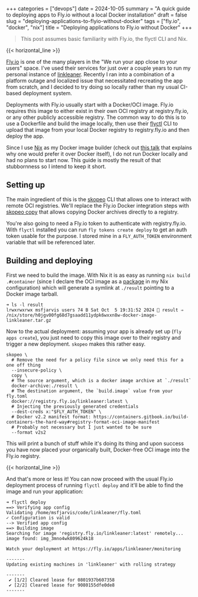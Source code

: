 +++
categories = ["devops"]
date = 2024-10-05
summary = "A quick guide to deploying apps to Fly.io without a local Docker installation"
draft = false
slug = "deploying-applications-to-flyio-without-docker"
tags = ["fly.io", "docker", "nix"]
title = "Deploying applications to Fly.io without Docker"
+++

> This post assumes basic familiarity with Fly.io, the flyctl CLI and Nix.

{{< horizontal_line >}}

[Fly.io](https://fly.io) is one of the many players in the "We run your app close to your users" space. I've used their services for just over a couple years to run my personal instance of [linkleaner](https://github.com/msfjarvis/linkleaner). Recently I ran into a combination of a platform outage and localized issue that necessitated recreating the app from scratch, and I decided to try doing so locally rather than my usual CI-based deployment system.

Deployments with Fly.io usually start with a Docker/OCI image. Fly.io requires this image to either exist in their own OCI registry at registry.fly.io, or any other publicly accessible registry. The common way to do this is to use a Dockerfile and build the image locally, then use their [flyctl](https://github.com/superfly/flyctl) CLI to upload that image from your local Docker registry to registry.fly.io and then deploy the app.

Since I use [Nix](https://nixos.org) as my Docker image builder (check out [this talk](https://xeiaso.net/talks/2024/nix-docker-build/) that explains why one would prefer it over Docker itself), I do not run Docker locally and had no plans to start now. This guide is mostly the result of that stubbornness so I intend to keep it short.

## Setting up

The main ingredient of this is the [skopeo](https://github.com/containers/skopeo) CLI that allows one to interact with remote OCI registries. We'll replace the Fly.io Docker integration steps with [skopeo copy](https://github.com/containers/skopeo/blob/03ca12ed56db3e5e46805b0d8a95a1207a0921ea/docs/skopeo-copy.1.md) that allows copying Docker archives directly to a registry.

You're also going to need a Fly.io token to authenticate with registry.fly.io. With `flyctl` installed you can run `fly tokens create deploy` to get an auth token usable for the purpose. I stored mine in a `FLY_AUTH_TOKEN` environment variable that will be referenced later.

## Building and deploying

First we need to build the image. With Nix it is as easy as running `nix build .#container` (since I declare the OCI image as a [package](https://github.com/msfjarvis/linkleaner/blob/69564ab458abe77e55d090d29ff970a68c1a985c/flake.nix#L83-L93) in my Nix configuration) which will generate a symlink at `./result` pointing to a Docker image tarball.

```
➜ ls -l result
lrwxrwxrwx msfjarvis users 74 B Sat Oct  5 19:31:52 2024  result ⇒ /nix/store/h0jgv00fg68d7gsaadd11ydpk6wxxn8w-docker-image-linkleaner.tar.gz
```

Now to the actual deployment: assuming your app is already set up (`fly apps create`), you just need to copy this image over to their registry and trigger a new deployment. `skopeo` makes this rather easy.

```
skopeo \
  # Remove the need for a policy file since we only need this for a one off thing
  --insecure-policy \
  copy \
  # The source argument, which is a docker image archive at `./result`
  docker-archive:./result \
  # The destination argument, the `build.image` value from your fly.toml
  docker://registry.fly.io/linkleaner:latest \
  # Injecting the previously generated credentials
  --dest-creds x:"$FLY_AUTH_TOKEN" \
  # Docker v2.2 manifest format: https://containers.gitbook.io/build-containers-the-hard-way#registry-format-oci-image-manifest
  # Probably not necessary but I just wanted to be sure
  --format v2s2
```

This will print a bunch of stuff while it's doing its thing and upon success you have now placed your organically built, Docker-free OCI image into the Fly.io registry.

{{< horizontal_line >}}

And that's more or less it! You can now proceed with the usual Fly.io deployment process of running `flyctl deploy` and it'll be able to find the image and run your application:

```
➜ flyctl deploy
==> Verifying app config
Validating /home/msfjarvis/code/linkleaner/fly.toml
✓ Configuration is valid
--> Verified app config
==> Building image
Searching for image 'registry.fly.io/linkleaner:latest' remotely...
image found: img_3mno4wk809624k18

Watch your deployment at https://fly.io/apps/linkleaner/monitoring

-------
Updating existing machines in 'linkleaner' with rolling strategy

-------
 ✔ [1/2] Cleared lease for 0801937b607358
 ✔ [2/2] Cleared lease for 9080155dfe0de8
-------
```
